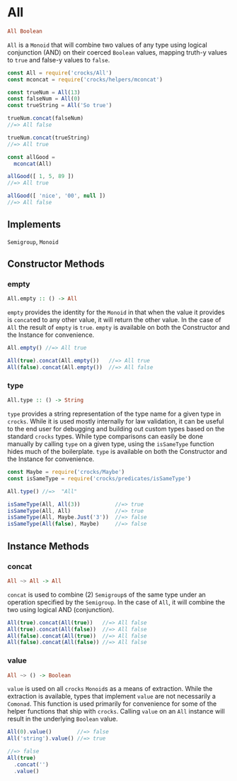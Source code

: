  # All
```haskell
All Boolean
```
`All` is a `Monoid` that will combine two values of any type using logical conjunction (AND) on their coerced `Boolean` values, mapping truth-y values to `true` and false-y values to `false`.

```js
const All = require('crocks/All')
const mconcat = require('crocks/helpers/mconcat')

const trueNum = All(13)
const falseNum = All(0)
const trueString = All('So true')

trueNum.concat(falseNum)
//=> All false

trueNum.concat(trueString)
//=> All true

const allGood =
  mconcat(All)

allGood([ 1, 5, 89 ])
//=> All true

allGood([ 'nice', '00', null ])
//=> All false
```

## Implements
`Semigroup`, `Monoid`

## Constructor Methods

### empty
```haskell
All.empty :: () -> All
```

`empty` provides the identity for the `Monoid` in that when the value it provides is `concat`ed to any other value, it will return the other value. In the case of `All` the result of `empty` is `true`. `empty` is available on both the Constructor and the Instance for convenience.
```js
All.empty() //=> All true

All(true).concat(All.empty())   //=> All true
All(false).concat(All.empty())  //=> All false
```


### type
```haskell
All.type :: () -> String
```

`type` provides a string representation of the type name for a given type in `crocks`. While it is used mostly internally for law validation, it can be useful to the end user for debugging and building out custom types based on the standard `crocks` types. While type comparisons can easily be done manually by calling `type` on a given type, using the `isSameType` function hides much of the boilerplate. `type` is available on both the Constructor and the Instance for convenience.

```js
const Maybe = require('crocks/Maybe')
const isSameType = require('crocks/predicates/isSameType')

All.type() //=>  "All"

isSameType(All, All(3))           //=> true
isSameType(All, All)              //=> true
isSameType(All, Maybe.Just('3'))  //=> false
isSameType(All(false), Maybe)     //=> false
```

## Instance Methods

### concat
```haskell
All ~> All -> All
```

`concat` is used to combine (2) `Semigroup`s of the same type under an operation specified by the `Semigroup`. In the case of `All`, it will combine the two using logical AND (conjunction).

```js
All(true).concat(All(true))   //=> All false
All(true).concat(All(false))  //=> All false
All(false).concat(All(true))  //=> All false
All(false).concat(All(false)) //=> All false
```

### value
```haskell
All ~> () -> Boolean
```

`value` is used on all `crocks` `Monoid`s as a means of extraction. While the extraction is available, types that implement `value` are not necessarily a `Comonad`. This function is used primarily for convenience for some of the helper functions that ship with `crocks`. Calling `value` on an `All` instance will result in the underlying `Boolean` value.

```js
All(0).value()        //=> false
All('string').value() //=> true

//=> false
All(true)
  .concat('')
  .value()
```
